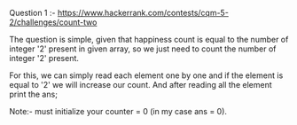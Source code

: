 Question 1 :- https://www.hackerrank.com/contests/cqm-5-2/challenges/count-two

The question is simple, given that happiness count is equal to the number of integer '2' present in given array, 
so we just need to count the number of integer '2' present. 

For this, we can simply read each element one by one and if the element is equal to '2' we will increase our count.
And after reading all the element print the ans;

Note:- must initialize your counter = 0 (in my case ans = 0). 
